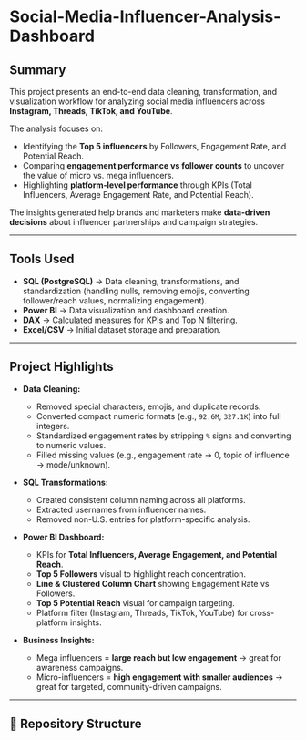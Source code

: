 # Social-Media-Influencer-Analysis-Dashboard

## Summary  
This project presents an end-to-end data cleaning, transformation, and visualization workflow for analyzing social media influencers across **Instagram, Threads, TikTok, and YouTube**.  

The analysis focuses on:  
- Identifying the **Top 5 influencers** by Followers, Engagement Rate, and Potential Reach.  
- Comparing **engagement performance vs follower counts** to uncover the value of micro vs. mega influencers.  
- Highlighting **platform-level performance** through KPIs (Total Influencers, Average Engagement Rate, and Potential Reach).  

The insights generated help brands and marketers make **data-driven decisions** about influencer partnerships and campaign strategies.  

---

## Tools Used  
- **SQL (PostgreSQL)** → Data cleaning, transformations, and standardization (handling nulls, removing emojis, converting follower/reach values, normalizing engagement).  
- **Power BI** → Data visualization and dashboard creation.  
- **DAX** → Calculated measures for KPIs and Top N filtering.  
- **Excel/CSV** → Initial dataset storage and preparation.  

---

## Project Highlights  
- **Data Cleaning:**  
  - Removed special characters, emojis, and duplicate records.  
  - Converted compact numeric formats (e.g., `92.6M`, `327.1K`) into full integers.  
  - Standardized engagement rates by stripping `%` signs and converting to numeric values.  
  - Filled missing values (e.g., engagement rate → 0, topic of influence → mode/unknown).  

- **SQL Transformations:**  
  - Created consistent column naming across all platforms.  
  - Extracted usernames from influencer names.  
  - Removed non-U.S. entries for platform-specific analysis.  

- **Power BI Dashboard:**  
  - KPIs for **Total Influencers, Average Engagement, and Potential Reach**.  
  - **Top 5 Followers** visual to highlight reach concentration.  
  - **Line & Clustered Column Chart** showing Engagement Rate vs Followers.  
  - **Top 5 Potential Reach** visual for campaign targeting.  
  - Platform filter (Instagram, Threads, TikTok, YouTube) for cross-platform insights.  

- **Business Insights:**  
  - Mega influencers = **large reach but low engagement** → great for awareness campaigns.  
  - Micro-influencers = **high engagement with smaller audiences** → great for targeted, community-driven campaigns.  

---

## 📂 Repository Structure  
